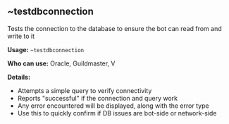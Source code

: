 ## ~testdbconnection

Tests the connection to the database to ensure the bot can read from and write to it

**Usage:**
`~testdbconnection`

**Who can use:**
Oracle, Guildmaster, V

**Details:**

- Attempts a simple query to verify connectivity
- Reports "successful" if the connection and query work
- Any error encountered will be displayed, along with the error type
- Use this to quickly confirm if DB issues are bot-side or network-side

